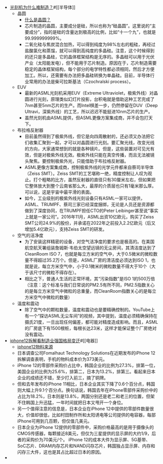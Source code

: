 - [光刻机为什么难制造？](https://mp.weixin.qq.com/s?__biz=Mjc1NjM3MjY2MA==&mid=2691425475&idx=2&sn=e41151ab7db9ce387e43ce5f548bc56a&chksm=a9ea5b189e9dd20ef8b68a8ef874a96fff7dd3f3d667daba4d1a8c74b6d87b901211edce75bf)#[[半导体]]
    - 晶圆
        - [什么是晶圆？](https://www.diigo.com/outliner/diigo_items/904019/12128769/574109489?key=34d57b46e1)
        - 芯片制造的晶圆，主要成分是硅，所以也称为“硅晶圆”。这里说的“主要成分”，指的是硅的含量达到极高的比例，比如“十一个九”，也就是99.999999999%。
        - 二氧化硅与焦炭混合加热，可以得到纯度为98%左右的粗硅，再经过盐酸氯化和蒸馏，就可以得到高纯度的多晶硅。注意，这个时候得到的还只是多晶硅，它的晶体框架结构是无序的。多晶硅可以用于光伏产业（太阳能发电），但不能用于芯片制造。原因在于，芯片制造需要稳定的晶体框架结构，每个部分的电学特性都必须相同，然后才方便加工。所以，还需要有办法把多晶硅转换为单晶硅。目前，半导体行业常用的办法是柴可拉斯基法（Czochralski process）。
    - EUV
        - 最新的ASML光刻机采用EUV（Extreme Ultraviolet，极紫外线）对晶圆进行光刻，原理类似幻灯片投影，台积电就是借助这种工艺完成了7nm甚至5nm芯片的生产。而Intel棋差一步，仍然停留在DUV（Deep Ultravi，深紫外线）的工艺，所以迟迟不能挺进10nm芯片的生产。
        - 虽然光刻机由ASML提供，但ASML更像方案集成商，并不会包打天下。
    - 布拉格反射器
        - 目前虽然得到了极紫外线，但它是向四周散射的，还必须又办法把它们收集汇聚到一起，才可以对晶圆进行光刻。要汇聚光线，改变光线的方向，大家通常想到的就是各种镜片。但是，这些装置对可见光有效，但是对极紫外线无效。极紫外线只能在真空传播，而且无法被镜头聚焦。要控制极紫外光，只能借助于布拉格反射器。
        - ASML更像方案集成商，控制极紫外线的光学元件都来自蔡司半导体（Zeiss SMT）。Zeiss SMT的工艺堪称一绝，精度控制让人叹为观止。打个粗略的比方，虽然反射器的直径只有30厘米左右，但如果把它整体放大到整个云南省那么大，最厚的介质层也只有1毫米那么厚。可以说，这是宇宙中最平滑的表面。
        - 如今，工业级别的极紫外线光刻设备只有ASML一家可以提供，ASML、TRUMPF、蔡司三家已经深度捆绑，无论是人员还是资源都做到了深度协同，在TRUMPF担任CTO的Peter Leibinger甚至说“事实上就是一家公司”。2016年11月，ASML出资10亿欧元，购买了Zeiss SMT公司24.9%的股份，并承诺在2022年之前投入2.2亿欧元（后又增加5.4亿欧元），支持Zeiss SMT的研发。
    - 空气的洁净度
        - 为了安装这样精密的设备，对空气洁净度的要求也是极高的。在美国航空航天署组装詹姆斯·韦伯太空望远镜的无尘房间，其清洁度达到了CleanRoom ISO 7，也就是每立方米的空气中，大于0.5微米的微粒数量不得超过35.2万个。但是，ASML厂房的清洁度必须达到ISO 1，也就是说，每立方米空气中，小于0.1微米的微粒数量不得大于10个（大于该尺寸的微粒不得存在）。
        - 相比之下，普通人生活的正常环境，其“污染指数”是ISO 1的500万倍（注意：这个标准与我们日常说的PM2.5有所不同，PM2.5指数关心的是每立方米空气中微粒的总重量，而CleanRoom指数关心的是每立方米空气中微粒的数量）
    - 温度和震动
        - 除了空气中的颗粒数量，温度和震动也是要精确控制的。YouTube上有一个“探访ASML无尘车间”的视频，其中提到，温度必须精确保持在摄氏21度，一旦出现任何偏差，都可能对精度造成影响。而且，ASML的厂房底下有1500根桩，每根长达23米，这样才能保证整个厂房绝对没有震动。
- [iphone12拆解看制造业强国格局变迁](https://mp.weixin.qq.com/s?__biz=Mjc1NjM3MjY2MA==&mid=2691424951&idx=3&sn=2d1f2dfaa6858c341dad03037937d1b4&chksm=a9ea5d6c9e9dd47aeffac28e1979bd154c0d4fa3dfee14165e308eb1f54866e92185bc3a98b8)#[[电器]]
    - [iphone12物料来源](https://www.diigo.com/outliner/diigo_items/904019/12128769/574109083?key=34d57b46e1)
    - 日本调查公司Fomalhaut Technology Solutions在近期发布的iPhone 12拆解调查表明，手机的物料成本价为373美元。
    - iPhone 12的零部件采购价占比中，韩国企业的比例为27.3%，排第一位，美国企业的比例为25.6%，排第二，日本为13.2%，排第三。看起来日本企业的成绩还不错，至少打入前三，摘了铜牌。
    - 但和去年发布的iPhone 11相比，日本企业其实下降了0.6个百分点，韩国则大幅上升9.1个百分点。换句话说，韩国去年在iPhone零部件采购价中的占比为18.2%，日本则是13.8%，两国分别还是老二和老三的位置，但架不住韩国上升迅猛，一年时间就把日本又甩开一个身位。
    - 另一个值得注意的信息是，日本企业在iPhone 12中提供的零部件数量很大，价值却很低，比如村田制作所和太阳诱电等公司提供的电容器，每部iPhone可用到几百颗，但仅值几美元。
    - 日本企业为iPhone 12提供的零部件中，采购价格最高的是用于摄像头的CMOS传感器，每颗接近8美元，但仅为三星提供的显示屏的大约1/9，后者的采购价为70美元/个。 iPhone 12的成本大件为显示屏、5G基带、SoC芯片、DRAM内存芯片和NAND闪存芯片，韩国独占显示屏、内存和闪存三大件，这也是其占比超过日本的原因。
- 
